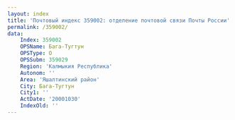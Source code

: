 ```yaml
---
layout: index
title: 'Почтовый индекс 359002: отделение почтовой связи Почты России'
permalink: /359002/
data:
    Index: 359002
    OPSName: Бага-Тугтун
    OPSType: О
    OPSSubm: 359029
    Region: 'Калмыкия Республика'
    Autonom: ''
    Area: 'Яшалтинский район'
    City: Бага-Тугтун
    City1: ''
    ActDate: '20001030'
    IndexOld: ''
---
```

